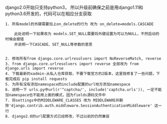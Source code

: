 django2.0开始只支持python3， 所以升级前确保之前是用django1.11和python3.6开发的，代码可以在相应分支获取

    1. 所有model的外键需要加上on_delete的行为 改为 on_delete=models.CASCADE

        此处说明一下如果改为 models.SET_NULL需要将外键设置为可以为NULL，不然启动的时候会报错
        并说明一下CASCADE、SET_NULL等参数的意思


    2. 修改所有from django.core.urlresolvers import NoReverseMatch, reverse
    3. from django.core.urlresolvers import reverse 全部改为 from django.urls import reverse
    4. 下载最新的xadmin-从私人仓库获取，不要下载官方的2版本，这里我修复了一些问题，下载完成后 pip install requests    
    5. 为所有没有添加namespace的include配置的url地方添加namespace
    6. 说明一下 urls.py中url(r'^captcha/', include('captcha.urls')), 一定不能加namespace也不能用上面的模式，因为fields源码文件中
    7. 将settings中的MIDDLEWARE_CLASSES 改为 MIDDLEWARE并删除'django.contrib.auth.middleware.SessionAuthenticationMiddleware' 这一行
    8. django2.0的url配置方式已经修改，不过以前的仍然兼容
